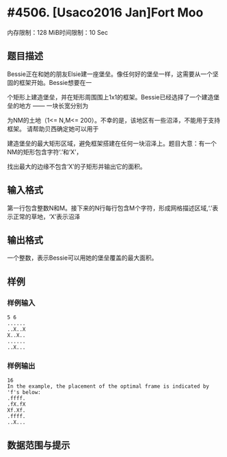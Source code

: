# #4506. [Usaco2016 Jan]Fort Moo

内存限制：128 MiB时间限制：10 Sec

## 题目描述

Bessie正在和她的朋友Elsie建一座堡垒。像任何好的堡垒一样，这需要从一个坚固的框架开始。Bessie想要在一

个矩形上建造堡垒，并在矩形周围围上1x1的框架。Bessie已经选择了一个建造堡垒的地方 &mdash;&mdash; 一块长宽分别为

为NM的土地（1<= N,M<= 200）。不幸的是，该地区有一些沼泽，不能用于支持框架。 请帮助贝西确定她可以用于

建造堡垒的最大矩形区域，避免框架搭建在任何一块沼泽上。题目大意：有一个NM的矩形包含字符&lsquo;.&rsquo;和&lsquo;X&rsquo;，

找出最大的边缘不包含&lsquo;X&rsquo;的子矩形并输出它的面积。

## 输入格式

第一行包含整数N和M。接下来的N行每行包含M个字符，形成网格描述区域,&lsquo;.&rsquo;表示正常的草地，&lsquo;X&rsquo;表示沼泽

## 输出格式

一个整数，表示Bessie可以用她的堡垒覆盖的最大面积。

## 样例

### 样例输入

    
    5 6
    ......
    ..X..X
    X..X..
    ......
    ..X...
    

### 样例输出

    
    16
    In the example, the placement of the optimal frame is indicated by 'f's below:
    .ffff.
    .fX.fX
    Xf.Xf.
    .ffff.
    ..X...
    

## 数据范围与提示
